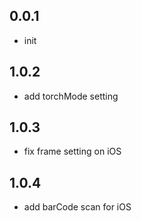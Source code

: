 ## 0.0.1

* init

## 1.0.2

* add torchMode setting

## 1.0.3

* fix frame setting on iOS

## 1.0.4

* add barCode scan for iOS